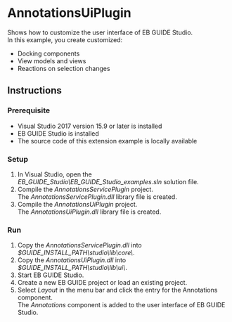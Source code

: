 
# AnnotationsUiPlugin

Shows how to customize the user interface of EB GUIDE Studio.\
In this example, you create customized: 
* Docking components
* View models and views
* Reactions on selection changes


## Instructions

### Prerequisite
* Visual Studio 2017 version 15.9 or later is installed
* EB GUIDE Studio is installed
* The source code of this extension example is locally available

### Setup
1. In Visual Studio, open the _EB\_GUIDE\_Studio\\EB\_GUIDE\_Studio\_examples.sln_ solution file.
2. Compile the _AnnotationsServicePlugin_ project.\
The _AnnotationsServicePlugin.dll_ library file is created. 
3. Compile the _AnnotationsUiPlugin_ project.\
The _AnnotationsUiPlugin.dll_ library file is created. 

### Run
1. Copy the _AnnotationsServicePlugin.dll_ into _$GUIDE_INSTALL_PATH\\studio\\lib\\core\\_.
2. Copy the _AnnotationsUiPlugin.dll_ into _$GUIDE_INSTALL_PATH\\studio\\lib\\ui\\_.
3. Start EB GUIDE Studio.
4. Create a new EB GUIDE project or load an existing project.
5. Select *Layout* in the menu bar and click the entry for the Annotations component.\
The _Annotations_ component is added to the user interface of EB GUIDE Studio.
